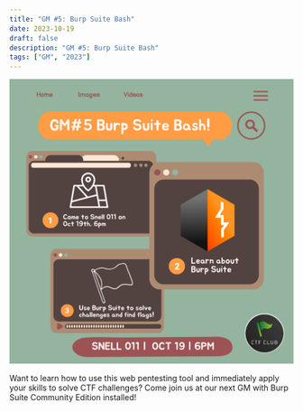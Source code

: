 ```yaml
---
title: "GM #5: Burp Suite Bash"
date: 2023-10-19
draft: false
description: "GM #5: Burp Suite Bash"
tags: ["GM", "2023"]
---
```


![featured](featured.png)

Want to learn how to use this web pentesting tool and immediately apply your skills to solve CTF challenges? Come join us at our next GM with Burp Suite Community Edition installed!